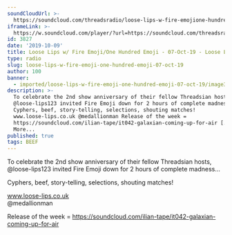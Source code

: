```yaml
---
soundCloudUrl: >-
  https://soundcloud.com/threadsradio/loose-lips-w-fire-emojione-hundred-emoji-07-oct-19
iframeLink: >-
  https://w.soundcloud.com/player/?url=https://soundcloud.com/threadsradio/loose-lips-w-fire-emojione-hundred-emoji-07-oct-19&color=00aabb&auto_play=false&hide_related=false&show_comments=true&show_user=true&show_reposts=false
id: 3827
date: '2019-10-09'
title: Loose Lips w/ Fire Emoji/One Hundred Emoji - 07-Oct-19 - Loose Lips
type: radio
slug: loose-lips-w-fire-emoji-one-hundred-emoji-07-oct-19
author: 100
banner:
  - imported/loose-lips-w-fire-emoji-one-hundred-emoji-07-oct-19/image3827.jpeg
description: >-
  To celebrate the 2nd show anniversary of their fellow Threadsian hosts,
  @loose-lips123 invited Fire Emoji down for 2 hours of complete madness&#8230;
  Cyphers, beef, story-telling, selections, shouting matches!
  www.loose-lips.co.uk @medallionman Release of the week =
  https://soundcloud.com/ilian-tape/it042-galaxian-coming-up-for-air [...]Read
  More...
published: true
tags: BEEF
---
```

To celebrate the 2nd show anniversary of their fellow Threadsian hosts, @loose-lips123 invited Fire Emoji down for 2 hours of complete madness…

Cyphers, beef, story-telling, selections, shouting matches!

www.loose-lips.co.uk  
@medallionman  

Release of the week = https://soundcloud.com/ilian-tape/it042-galaxian-coming-up-for-air